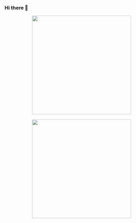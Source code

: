 ### Hi there 👋

<p align="center">
  <a href="https://git.io/streak-stats">
    <img width="325" align="center" src="https://streak-stats.demolab.com?user=AndrewDNelson&theme=moltack&border_radius=5&&hide_current_streak=true&hide_longest_streak=true&hide_border=true" />
  </a>
  <br>
  <br>
  <a href="https://github.com/anuraghazra/github-readme-stats">
    <img width="325" align="center" src="https://github-readme-stats.vercel.app/api/top-langs/?username=andrewdnelson&layout=compact&theme=moltack&hide_border=true" />
  </a>
</p>
